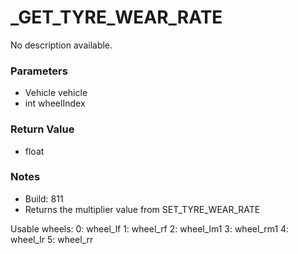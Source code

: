 # _GET_TYRE_WEAR_RATE

No description available.

### Parameters
* Vehicle vehicle
* int wheelIndex

### Return Value
* float

### Notes
* Build: 811
* Returns the multiplier value from SET_TYRE_WEAR_RATE

Usable wheels:
0: wheel_lf
1: wheel_rf
2: wheel_lm1
3: wheel_rm1
4: wheel_lr
5: wheel_rr

